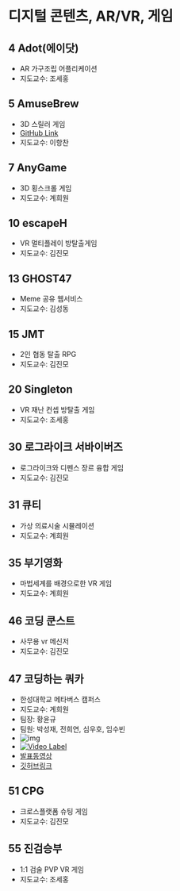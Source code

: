 # 디지털 콘텐츠, AR/VR, 게임

## 4 Adot(에이닷)
- AR 가구조립 어플리케이션
- 지도교수: 조세홍
## 5 AmuseBrew
- 3D 스릴러 게임 
- [GitHub Link](https://github.com/joowonlee780/AmuseBrew)
- 지도교수: 이항찬
## 7 AnyGame
- 3D 횡스크롤 게임 
- 지도교수: 계희원
## 10 escapeH
- VR 멀티플레이 방탈출게임 
- 지도교수: 김진모
## 13 GHOST47
- Meme 공유 웹서비스 
- 지도교수: 김성동
## 15 JMT
- 2인 협동 탈출 RPG 
- 지도교수: 김진모
## 20 Singleton
- VR 재난 컨셉 방탈출 게임 
- 지도교수: 조세홍
## 30 로그라이크 서바이버즈
- 로그라이크와 디펜스 장르 융합 게임 
- 지도교수: 김진모
## 31 큐티
- 가상 의료시술 시뮬레이션 
- 지도교수: 계희원
## 35 부기영화
-  마법세계를 배경으로한 VR 게임 
-  지도교수: 계희원
## 46 코딩 쿤스트
- 사무용 vr 메신저 
- 지도교수: 김진모
## 47 코딩하는 쿼카
- 한성대학교 메타버스 캠퍼스 
- 지도교수: 계희원
- 팀장: 황윤규
- 팀원: 박성재, 전희연, 심우호, 임수빈
- ![img](https://user-images.githubusercontent.com/75091031/171473568-5f078920-d8a9-47ef-b7c4-a6fbac8d923a.png)
- [![Video Label](https://img.youtube.com/vi/7eomOVaag4c/0.jpg)](https://www.youtube.com/watch?v=7eomOVaag4c)
- [발표동영상](https://www.youtube.com/watch?v=7eomOVaag4c)
- [깃허브링크](https://github.com/Hwang-YoonGyu/HSU_On_by_Unity)
## 51 CPG
- 크로스플랫폼 슈팅 게임 
- 지도교수: 김진모
## 55 진검승부
- 1:1 검술 PVP VR 게임 
- 지도교수: 조세홍
